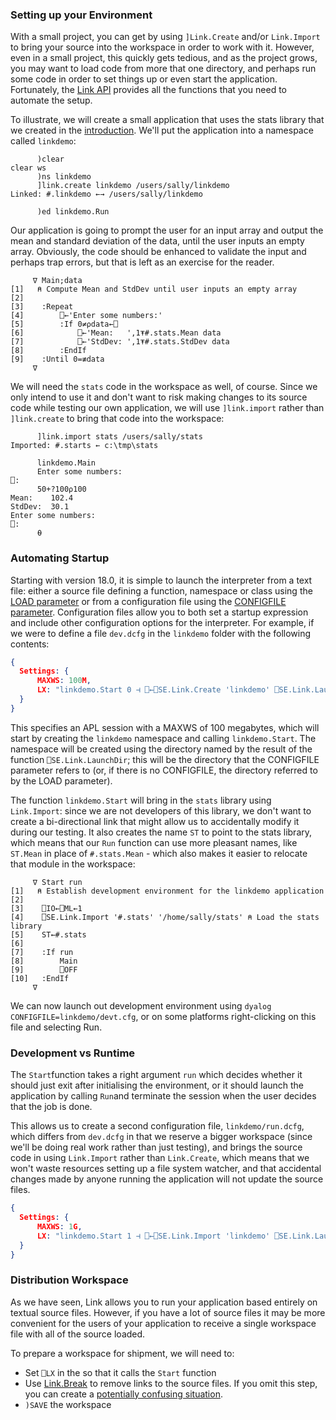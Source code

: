 ### Setting up your Environment

With a small project, you can get by using `]Link.Create` and/or `Link.Import` to bring your source into the workspace in order to work with it. However, even in a small project, this quickly gets tedious, and as the project grows, you may want to load code from more that one directory, and perhaps run some code in order to set things up or even start the application. Fortunately, the [Link API](API.md) provides all the functions that you need to automate the setup.

To illustrate, we will create a small application that uses the stats library that we created in the [introduction](GettingStarted.md). We'll put the application into a namespace called `linkdemo`:

```      apl
      )clear
clear ws
      )ns linkdemo
      ]link.create linkdemo /users/sally/linkdemo
Linked: #.linkdemo ←→ /users/sally/linkdemo

      )ed linkdemo.Run
```

Our application is going to prompt the user for an input array and output the mean and standard deviation of the data, until the user inputs an empty array. Obviously, the code should be enhanced to validate the input and perhaps trap errors, but that is left as an exercise for the reader.

```apl
     ∇ Main;data                                           
[1]   ⍝ Compute Mean and StdDev until user inputs an empty array
[2]                                                             
[3]    :Repeat                                                  
[4]        ⎕←'Enter some numbers:'                              
[5]        :If 0≠⍴data←⎕                                        
[6]            ⎕←'Mean:   ',1⍕#.stats.Mean data                      
[7]            ⎕←'StdDev: ',1⍕#.stats.StdDev data                    
[8]        :EndIf                                               
[9]    :Until 0=≢data                                           
     ∇                                                                                   
```

We will need the `stats` code in the workspace as well, of course. Since we only intend to use it and don't want to risk making changes to its source code while testing our own application, we will use `]link.import` rather than `]link.create` to bring that code into the workspace:

```      apl
      ]link.import stats /users/sally/stats
Imported: #.starts ← c:\tmp\stats

      linkdemo.Main
      Enter some numbers:
⎕:
      50+?100⍴100
Mean:    102.4
StdDev:  30.1
Enter some numbers:
⎕:
      ⍬
```

### Automating Startup

Starting with version 18.0, it is simple to launch the interpreter from a text file: either a source file defining a function, namespace or class using the [LOAD parameter](https://help.dyalog.com/18.0/#UserGuide/Installation%20and%20Configuration/Configuration%20Parameters/Load.htm) or from a configuration file using the  [CONFIGFILE parameter](https://help.dyalog.com/18.0/#UserGuide/Installation%20and%20Configuration/Configuration%20Files.htm). Configuration files allow you to both set a startup expression and include other configuration options for the interpreter. For example, if we were to define a file `dev.dcfg` in the `linkdemo` folder with the following contents:

```json
{
  Settings: {
      MAXWS: 100M,
      LX: "linkdemo.Start 0 ⊣ ⎕←⎕SE.Link.Create 'linkdemo' ⎕SE.Link.LaunchDir"
  }
}
```

This specifies an APL session with a MAXWS of 100 megabytes, which will start by creating the `linkdemo`  namespace and calling `linkdemo.Start`. The namespace will be created using the directory named by the result of the function `⎕SE.Link.LaunchDir`; this will be the directory that the CONFIGFILE parameter refers to (or, if there is no CONFIGFILE, the directory referred to by the LOAD parameter).

The function `linkdemo.Start` will bring in the `stats` library using `Link.Import`: since we are not developers of this library, we don't want to create a bi-directional link that might allow us to accidentally modify it during our testing. It also creates the name `ST` to point to the stats library, which means that our `Run` function can use more pleasant names, like `ST.Mean` in place of `#.stats.Mean` - which also makes it easier to relocate that module in the workspace:

```apl
     ∇ Start run                                                                       
[1]   ⍝ Establish development environment for the linkdemo application                 
[2]                                                                                    
[3]    ⎕IO←⎕ML←1                                                                       
[4]    ⎕SE.Link.Import '#.stats' '/home/sally/stats' ⍝ Load the stats library
[5]    ST←#.stats                                                                      
[6]
[7]    :If run                                                                         
[8]        Main                                                                        
[9]        ⎕OFF                                                                        
[10]   :EndIf                                                                          
     ∇                                                                                 
```

We can now launch out development environment using `dyalog CONFIGFILE=linkdemo/devt.cfg`, or on some platforms right-clicking on this file and selecting Run.

### Development vs Runtime

The `Start`function takes a right argument `run` which decides whether it should just exit after initialising the environment, or it should launch the application by calling `Run`and terminate the session when the user decides that the job is done.

This allows us to create a second configuration file, `linkdemo/run.dcfg`, which differs from `dev.dcfg` in that we reserve a bigger workspace (since we'll be doing real work rather than just testing), and brings the source code in using `Link.Import` rather than `Link.Create`, which means that we won't waste resources setting up a file system watcher, and that accidental changes made by anyone running the application will not update the source files.

```json
{
  Settings: {
      MAXWS: 1G,
      LX: "linkdemo.Start 1 ⊣ ⎕←⎕SE.Link.Import 'linkdemo' ⎕SE.Link.LaunchDir"
  }
}
```

### Distribution Workspace

As we have seen, Link allows you to run your application based entirely on textual source files. However, if you have a lot of source files it may be more convenient for the users of your application to receive a single workspace file with all of the source loaded. 

To prepare a workspace for shipment, we will need to:

* Set `⎕LX` in the so that it calls the `Start` function
* Use [Link.Break](Link.Break.md) to remove links to the source files. If you omit this step, you can create a [potentially confusing situation](Workspaces.md#Saving-a-Workspace-with-Links).
* `)SAVE` the workspace